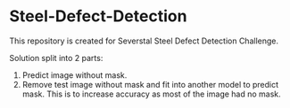 # Steel-Defect-Detection

This repository is created for Severstal Steel Defect Detection Challenge. 

Solution split into 2 parts:
1. Predict image without mask.
2. Remove test image without mask and fit into another model to predict mask. This is to increase accuracy as most of the image had no mask.
